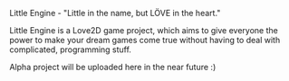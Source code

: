 Little Engine - "Little in the name, but LÖVE in the heart."

Little Engine is a Love2D game project, which aims to give everyone the power to make your dream games come true without having to deal with complicated, programming stuff.

Alpha project will be uploaded here in the near future :)
